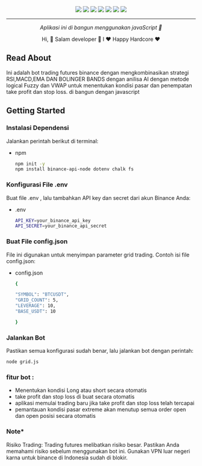 <!-- EN -->

<div align="center">
<a href="z"><img src="https://img.shields.io/badge/ChatGPT-74aa9c?style=for-the-badge&logo=openai&logoColor=white"/></a>
<a href="z"><img src="https://img.shields.io/badge/Bitcoin-000000?style=for-the-badge&logo=bitcoin&logoColor=white"/></a>
<a href="z"><img src="https://img.shields.io/badge/Ethereum-3C3C3D?style=for-the-badge&logo=Ethereum&logoColor=white"/></a>
<a href="z"><img src="https://img.shields.io/badge/Litecoin-A6A9AA?style=for-the-badge&logo=Litecoin&logoColor=white"/></a>
<a href="z"><img src="https://img.shields.io/badge/.NET-512BD4?style=for-the-badge&logo=dotnet&logoColor=white"/></a>
<a href="z"><img src="https://img.shields.io/badge/Visual_Studio-5C2D91?style=for-the-badge&logo=visual%20studio&logoColor=white"/></a>
<a href="z"><img src="https://img.shields.io/badge/VSCode-0078D4?style=for-the-badge&logo=visual%20studio%20code&logoColor=white"/></a>
</div>

---

<p align="center">
  <i align="center">Aplikasi ini di bangun menggunakan javaScript 🚀</i>
</p>
<p align="center">
  Hi, 🚀 Salam developer 🚀 I ❤️ Happy Hardcore ❤️
</p>

## Read About

Ini adalah bot trading futures binance
dengan mengkombinasikan strategi RSI,MACD,EMA DAN BOLINGER BANDS dengan anilisa AI dengan metode logical Fuzzy dan VWAP untuk menentukan kondisi pasar dan penempatan take profit dan stop loss. di bangun dengan javascript

<!-- GETTING STARTED -->

## Getting Started

### Instalasi Dependensi

Jalankan perintah berikut di terminal:

- npm
  ```sh
  npm init -y
  npm install binance-api-node dotenv chalk fs
  ```

### Konfigurasi File .env

Buat file .env , lalu tambahkan API key dan secret dari akun Binance Anda:

- .env
  ```sh
  API_KEY=your_binance_api_key
  API_SECRET=your_binance_api_secret
  ```

### Buat File config.json

File ini digunakan untuk menyimpan parameter grid trading. Contoh isi file config.json:

- config.json

  ```sh
  {

  "SYMBOL": "BTCUSDT",
  "GRID_COUNT": 5,
  "LEVERAGE": 10,
  "BASE_USDT": 10

  }
  ```

### Jalankan Bot

Pastikan semua konfigurasi sudah benar, lalu jalankan bot dengan perintah:

```sh
node grid.js
```

### fitur bot :

- Menentukan kondisi Long atau short secara otomatis
- take profit dan stop loss di buat secara otomatis
- aplikasi memulai trading baru jika take profit dan stop loss telah tercapai
- pemantauan kondisi pasar extreme akan menutup semua order open dan open posisi secara otomatis

### Note\*

Risiko Trading: Trading futures melibatkan risiko besar. Pastikan Anda memahami risiko sebelum menggunakan bot ini.
Gunakan VPN luar negeri karna untuk binance di Indonesia sudah di blokir.
